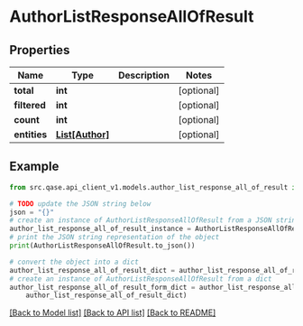 # AuthorListResponseAllOfResult


## Properties

Name | Type | Description | Notes
------------ | ------------- | ------------- | -------------
**total** | **int** |  | [optional] 
**filtered** | **int** |  | [optional] 
**count** | **int** |  | [optional] 
**entities** | [**List[Author]**](Author.md) |  | [optional] 

## Example

```python
from src.qase.api_client_v1.models.author_list_response_all_of_result import AuthorListResponseAllOfResult

# TODO update the JSON string below
json = "{}"
# create an instance of AuthorListResponseAllOfResult from a JSON string
author_list_response_all_of_result_instance = AuthorListResponseAllOfResult.from_json(json)
# print the JSON string representation of the object
print(AuthorListResponseAllOfResult.to_json())

# convert the object into a dict
author_list_response_all_of_result_dict = author_list_response_all_of_result_instance.to_dict()
# create an instance of AuthorListResponseAllOfResult from a dict
author_list_response_all_of_result_form_dict = author_list_response_all_of_result.from_dict(
    author_list_response_all_of_result_dict)
```
[[Back to Model list]](../README.md#documentation-for-models) [[Back to API list]](../README.md#documentation-for-api-endpoints) [[Back to README]](../README.md)


